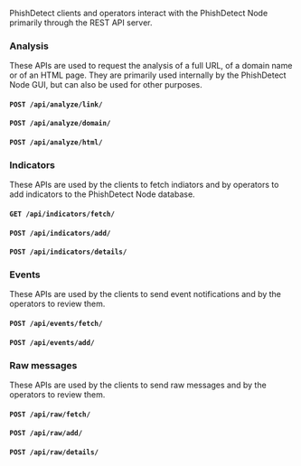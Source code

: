 PhishDetect clients and operators interact with the PhishDetect Node primarily through the REST API server.

### Analysis

These APIs are used to request the analysis of a full URL, of a domain name or of an HTML page. They are primarily used internally by the PhishDetect Node GUI, but can also be used for other purposes.

#### `POST /api/analyze/link/`

#### `POST /api/analyze/domain/`

#### `POST /api/analyze/html/`


### Indicators

These APIs are used by the clients to fetch indiators and by operators to add indicators to the PhishDetect Node database.

#### `GET /api/indicators/fetch/`

#### `POST /api/indicators/add/`

#### `POST /api/indicators/details/`


### Events

These APIs are used by the clients to send event notifications and by the operators to review them.

#### `POST /api/events/fetch/`

#### `POST /api/events/add/`


### Raw messages

These APIs are used by the clients to send raw messages and by the operators to review them.

#### `POST /api/raw/fetch/`

#### `POST /api/raw/add/`

#### `POST /api/raw/details/`
